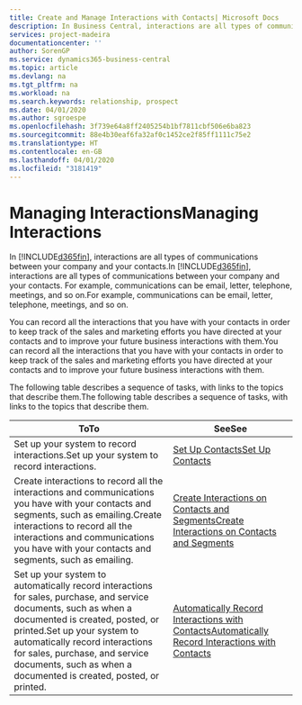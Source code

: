 ```yaml
---
title: Create and Manage Interactions with Contacts| Microsoft Docs
description: In Business Central, interactions are all types of communications between your company and your contacts. For example, communications can be email, letter, telephone, meetings, and so on.
services: project-madeira
documentationcenter: ''
author: SorenGP
ms.service: dynamics365-business-central
ms.topic: article
ms.devlang: na
ms.tgt_pltfrm: na
ms.workload: na
ms.search.keywords: relationship, prospect
ms.date: 04/01/2020
ms.author: sgroespe
ms.openlocfilehash: 3f739e64a8ff2405254b1bf7811cbf506e6ba823
ms.sourcegitcommit: 88e4b30eaf6fa32af0c1452ce2f85ff1111c75e2
ms.translationtype: HT
ms.contentlocale: en-GB
ms.lasthandoff: 04/01/2020
ms.locfileid: "3181419"
---
```

# <a name="managing-interactions"></a><span data-ttu-id="b1ef6-104">Managing Interactions</span><span class="sxs-lookup"><span data-stu-id="b1ef6-104">Managing Interactions</span></span>
<span data-ttu-id="b1ef6-105">In [!INCLUDE[d365fin](includes/d365fin_md.md)], interactions are all types of communications between your company and your contacts.</span><span class="sxs-lookup"><span data-stu-id="b1ef6-105">In [!INCLUDE[d365fin](includes/d365fin_md.md)], interactions are all types of communications between your company and your contacts.</span></span> <span data-ttu-id="b1ef6-106">For example, communications can be email, letter, telephone, meetings, and so on.</span><span class="sxs-lookup"><span data-stu-id="b1ef6-106">For example, communications can be email, letter, telephone, meetings, and so on.</span></span>

<span data-ttu-id="b1ef6-107">You can record all the interactions that you have with your contacts in order to keep track of the sales and marketing efforts you have directed at your contacts and to improve your future business interactions with them.</span><span class="sxs-lookup"><span data-stu-id="b1ef6-107">You can record all the interactions that you have with your contacts in order to keep track of the sales and marketing efforts you have directed at your contacts and to improve your future business interactions with them.</span></span>

<span data-ttu-id="b1ef6-108">The following table describes a sequence of tasks, with links to the topics that describe them.</span><span class="sxs-lookup"><span data-stu-id="b1ef6-108">The following table describes a sequence of tasks, with links to the topics that describe them.</span></span>

| <span data-ttu-id="b1ef6-109">To</span><span class="sxs-lookup"><span data-stu-id="b1ef6-109">To</span></span> | <span data-ttu-id="b1ef6-110">See</span><span class="sxs-lookup"><span data-stu-id="b1ef6-110">See</span></span> |
| --- | --- |
| <span data-ttu-id="b1ef6-111">Set up your system to record interactions.</span><span class="sxs-lookup"><span data-stu-id="b1ef6-111">Set up your system to record interactions.</span></span> |[<span data-ttu-id="b1ef6-112">Set Up Contacts</span><span class="sxs-lookup"><span data-stu-id="b1ef6-112">Set Up Contacts</span></span>](marketing-setup-contacts.md) |
|<span data-ttu-id="b1ef6-113">Create interactions to record all the interactions and communications you have with your contacts and segments, such as emailing.</span><span class="sxs-lookup"><span data-stu-id="b1ef6-113">Create interactions to record all the interactions and communications you have with your contacts and segments, such as emailing.</span></span>|[<span data-ttu-id="b1ef6-114">Create Interactions on Contacts and Segments</span><span class="sxs-lookup"><span data-stu-id="b1ef6-114">Create Interactions on Contacts and Segments</span></span>](marketing-how-create-interactions.md)|
|<span data-ttu-id="b1ef6-115">Set up your system to automatically record interactions for sales, purchase, and service documents, such as when a documented is created, posted, or printed.</span><span class="sxs-lookup"><span data-stu-id="b1ef6-115">Set up your system to automatically record interactions for sales, purchase, and service documents, such as when a documented is created, posted, or printed.</span></span>|[<span data-ttu-id="b1ef6-116">Automatically Record Interactions with Contacts</span><span class="sxs-lookup"><span data-stu-id="b1ef6-116">Automatically Record Interactions with Contacts</span></span>](marketing-auto-record-interactions.md)|
